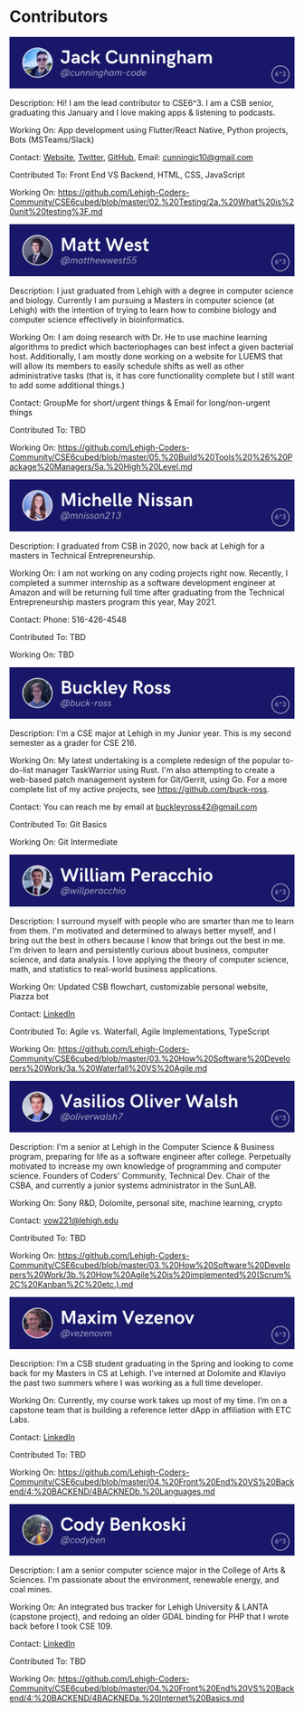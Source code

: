 # Contributors

![John Cunningham](https://raw.githubusercontent.com/Lehigh-Coders-Community/CSE6cubed/master/FILES/profilephotos/1.png)

Description: Hi! I am the lead contributor to CSE6^3. I am a CSB senior, graduating this January and I love making apps & listening to podcasts.

Working On: App development using Flutter/React Native, Python projects, Bots (MSTeams/Slack)

Contact: [Website](www.johncunnigham.co), [Twitter](https://twitter.com/cunningham_code), [GitHub](https://github.com/cunningham-code), Email: cunningjc10@gmail.com

Contributed To: Front End VS Backend, HTML, CSS, JavaScript

Working On: https://github.com/Lehigh-Coders-Community/CSE6cubed/blob/master/02.%20Testing/2a.%20What%20is%20unit%20testing%3F.md 

![Matt West](https://raw.githubusercontent.com/Lehigh-Coders-Community/CSE6cubed/master/FILES/profilephotos/4.png)

Description: I just graduated from Lehigh with a degree in computer science and biology. Currently I am pursuing a Masters in computer science (at Lehigh) with the intention of trying to learn how to combine biology and computer science effectively in bioinformatics.

Working On: I am doing research with Dr. He to use machine learning algorithms to predict which bacteriophages can best infect a given bacterial host. Additionally, I am mostly done working on a website for LUEMS that will allow its members to easily schedule shifts as well as other administrative tasks (that is, it has core functionality complete but I still want to add some additional things.)

Contact: GroupMe for short/urgent things & Email for long/non-urgent things

Contributed To: TBD

Working On: https://github.com/Lehigh-Coders-Community/CSE6cubed/blob/master/05.%20Build%20Tools%20%26%20Package%20Managers/5a.%20High%20Level.md

![Michelle Nissan](https://raw.githubusercontent.com/Lehigh-Coders-Community/CSE6cubed/master/FILES/profilephotos/3.png)

Description: I graduated from CSB in 2020, now back at Lehigh for a masters in Technical Entrepreneurship.

Working On: I am not working on any coding projects right now. Recently, I completed a summer internship as a software development engineer at Amazon and will be returning full time after graduating from the Technical Entrepreneurship masters program this year, May 2021.

Contact: Phone: 516-426-4548

Contributed To: TBD

Working On: TBD

![Buckley Ross](https://raw.githubusercontent.com/Lehigh-Coders-Community/CSE6cubed/master/FILES/profilephotos/2.png)

Description: I'm a CSE major at Lehigh in my Junior year. This is my second semester as a grader for CSE 216.

Working On: My latest undertaking is a complete redesign of the popular to-do-list manager TaskWarrior using Rust. I'm also attempting to create a web-based patch management system for Git/Gerrit, using Go. For a more complete list of my active projects, see https://github.com/buck-ross.

Contact: You can reach me by email at buckleyross42@gmail.com

Contributed To: Git Basics

Working On: Git Intermediate

![William Peracchio](https://raw.githubusercontent.com/Lehigh-Coders-Community/CSE6cubed/master/FILES/profilephotos/5.png)

Description: I surround myself with people who are smarter than me to learn from them. I'm motivated and determined to always better myself, and I bring out the best in others because I know that brings out the best in me. I'm driven to learn and persistently curious about business, computer science, and data analysis. I love applying the theory of computer science, math, and statistics to real-world business applications.

Working On: Updated CSB flowchart, customizable personal website, Piazza bot

Contact: [LinkedIn](https://www.linkedin.com/in/william-peracchio/)

Contributed To: Agile vs. Waterfall, Agile Implementations, TypeScript

Working On: https://github.com/Lehigh-Coders-Community/CSE6cubed/blob/master/03.%20How%20Software%20Developers%20Work/3a.%20Waterfall%20VS%20Agile.md

![Vasilios Oliver Walsh](https://raw.githubusercontent.com/Lehigh-Coders-Community/CSE6cubed/master/FILES/profilephotos/6.png)

Description: I'm a senior at Lehigh in the Computer Science & Business program, preparing for life as a software engineer after college. Perpetually motivated to increase my own knowledge of programming and computer science. Founders of Coders' Community, Technical Dev. Chair of the CSBA, and currently a junior systems administrator in the SunLAB.

Working On: Sony R&D, Dolomite, personal site, machine learning, crypto

Contact: vow221@lehigh.edu

Contributed To: TBD

Working On: https://github.com/Lehigh-Coders-Community/CSE6cubed/blob/master/03.%20How%20Software%20Developers%20Work/3b.%20How%20Agile%20is%20implemented%20(Scrum%2C%20Kanban%2C%20etc.).md

![Maxim Vezenov](https://raw.githubusercontent.com/Lehigh-Coders-Community/CSE6cubed/master/FILES/profilephotos/8.png)

Description: I’m a CSB student graduating in the Spring and looking to come back for my Masters in CS at Lehigh. I’ve interned at Dolomite and Klaviyo the past two summers where I was working as a full time developer.

Working On: Currently, my course work takes up most of my time. I’m on a capstone team that is building a reference letter dApp in affiliation with ETC Labs.

Contact: [LinkedIn](https://www.linkedin.com/in/maxim-vezenov/)

Contributed To: TBD

Working On: https://github.com/Lehigh-Coders-Community/CSE6cubed/blob/master/04.%20Front%20End%20VS%20Backend/4:%20BACKEND/4BACKNEDb.%20Languages.md

![Cody Benkoski](https://raw.githubusercontent.com/Lehigh-Coders-Community/CSE6cubed/master/FILES/profilephotos/7.png)

Description: I am a senior computer science major in the College of Arts & Sciences. I'm passionate about the environment, renewable energy, and coal mines.

Working On: An integrated bus tracker for Lehigh University & LANTA (capstone project), and redoing an older GDAL binding for PHP that I wrote back before I took CSE 109.

Contact: [LinkedIn](https://www.linkedin.com/in/cody-benkoski/)

Contributed To: TBD

Working On: https://github.com/Lehigh-Coders-Community/CSE6cubed/blob/master/04.%20Front%20End%20VS%20Backend/4:%20BACKEND/4BACKNEDa.%20Internet%20Basics.md
